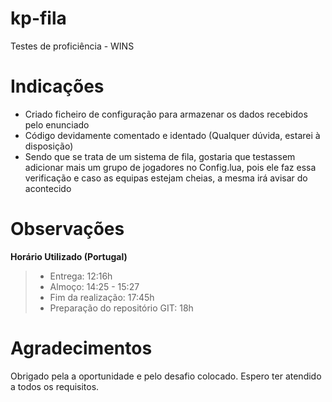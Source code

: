 # kp-fila
Testes de proficiência - WINS

# Indicações
- Criado ficheiro de configuração para armazenar os dados recebidos pelo enunciado
- Código devidamente comentado e identado (Qualquer dúvida, estarei à disposição)
- Sendo que se trata de um sistema de fila, gostaria que testassem adicionar mais um grupo de jogadores no Config.lua, pois ele faz essa verificação e caso as equipas estejam cheias, a mesma irá avisar do acontecido

# Observações
**Horário Utilizado (Portugal)**
>- Entrega: 12:16h
>- Almoço: 14:25 - 15:27
>- Fim da realização: 17:45h
>- Preparação do repositório GIT: 18h

# Agradecimentos
Obrigado pela a oportunidade e pelo desafio colocado. Espero ter atendido a todos os requisitos.
